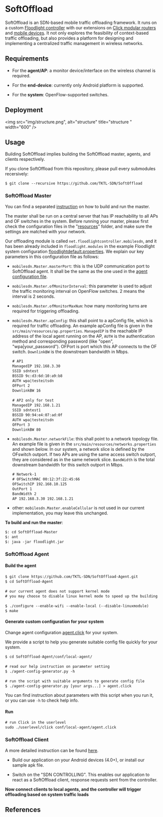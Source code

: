 # SoftOffload

SoftOffload is an SDN-based mobile traffic offloading framework. It runs on a custom [Floodlight controller](https://github.com/TKTL-SDN/SoftOffload-Master) with our extensions on [Click modular routers](https://github.com/TKTL-SDN/SoftOffload-Agent) and [mobile devices](https://github.com/TKTL-SDN/SoftOffload-Client). It not only explores the feasibility of context-based traffic offloading, but also provides a platform for designing and implementing a centralized traffic management in wireless networks.

## Requirements

* For the **agent/AP**: a monitor device/interface on the wireless channel is required.

* For the **end-device**: currently only Android platform is supported.

* For the **system**: OpenFlow-supported switches.

## Deployment

<img src="img/structure.png", alt="structure" title="structure
" width="600" />

## Usage

Building SoftOffload implies building the SoftOffload master, agents, and clients respectively.

If you clone SoftOffload from this repository, please pull every submodules recersively:

    $ git clone --recursive https://github.com/TKTL-SDN/SoftOffload

### SoftOffload Master

You can find a separated [instruction](https://github.com/TKTL-SDN/SoftOffload-Master) on how to build and run the master.

The master shall be run on a central server that has IP reachability to all APs and OF switches in the system. Before running your master, please first check the configuration files in the "[resources](https://github.com/TKTL-SDN/SoftOffload-Master/blob/eit-sdn/src/main/resources)" folder, and make sure the settings are matched with your network.

Our offloading module is called `net.floodlightcontroller.mobilesdn`, and it has been already included in `floodlight.modules` in the example Floodlight system configuration [floodlightdefault.properties](https://github.com/TKTL-SDN/SoftOffload-Master/blob/eit-sdn/src/main/resources/floodlightdefault.properties). We explain our key parameters in this configuration file as follows:

* `mobilesdn.Master.masterPort`: this is the UDP communication port to SoftOffload agent. It shall be the same as the one used in the [agent configuration file](https://github.com/TKTL-SDN/SoftOffload-Agent/tree/eit-sdn/conf/local-agent).

* `mobilesdn.Master.ofMonitorInterval`: this parameter is used to adjust the traffic monitoring interval on OpenFlow switches. 2 means the interval is 2 seconds.

* `mobilesdn.Master.ofMonitorMaxNum`: how many monitoring turns are required for triggering offloading.

* `mobilesdn.Master.apConfig`: this shall point to a apConfig file, which is required for traffic offloading. An example apConfig file is given in the `src/main/resources/ap.properties`. `ManagedIP` is the reachable IP address of the local agent running on the AP, `AUTH` is the authentication method and corresponding password (like "open", "wpa|your_password"). OFPort is port which this AP connects to the OF switch. `DownlinkBW` is the downstream bandwidth in Mbps.

    ```
    # AP1
    ManagedIP 192.168.3.30
    SSID sdntest
    BSSID 9c:d3:6d:10:a9:b8
    AUTH wpa|testeitsdn
    OFPort 2
    DownlinkBW 16

    # AP2 only for test
    ManagedIP 192.168.1.21
    SSID sdntest1
    BSSID 90:94:e4:07:ad:0f
    AUTH wpa|testeitsdn
    OFPort 3
    DownlinkBW 80
    ```

* `mobilesdn.Master.networkFile`: this shall point to a network topology file. An example file is given in the `src/main/resources/networks.properties` and shown below. In our system, a network slice is defined by the OFswitch outport. If two APs are using the same access switch outport, they are considered as in the same network slice. `BandWidth` is the total downstream bandwidth for this switch outport in Mbps.

    ```
    # Network-1
    # OFSwitchMAC 00:12:3f:22:45:66
    OFSwitchIP 192.168.10.125
    OutPort 1
    BandWidth 2
    AP 192.168.3.30 192.168.1.21
    ```

* other: `mobilesdn.Master.enableCellular` is not used in our current implementation, you may leave this unchanged.


**To build and run the master**:

```
$: cd SoftOffload-Master
$: ant
$: java -jar floodlight.jar
```

### SoftOffload Agent

#### Build the agent

    $ git clone https://github.com/TKTL-SDN/SoftOffload-Agent.git
    $ cd SoftOffload-Agent

    # our current agent does not support kernel mode
    # you may choose to disable linux kernel mode to speed up the building

    $ ./configure --enable-wifi --enable-local (--disable-linuxmodule)
    $ make

#### Generate custom configuration for your system

Change agent configuration [agent.click](https://github.com/TKTL-SDN/SoftOffload-Agent/tree/eit-sdn/conf/local-agent) for your system.

We provide a script to help you generate suitable config file quickly for your system.

```
$ cd SoftOffload-Agent/conf/local-agent/

# read our help instruction on parameter setting    
$ ./agent-config-generator.py -h

# run the script with suitable arguments to generate config file
$ ./agent-config-generator.py [your args...] > agent.click
```

You can find instruction about parameters with this script when you run it, or you can use `-h` to check help info.


#### Run

    # run Click in the userlevel
    sudo ./userlevel/click conf/local-agent/agent.click


### SoftOffload Client

A more detailed instruction can be found [here](https://github.com/TKTL-SDN/SoftOffload-Client).

* Build our application on your Android devices (4.0+), or install our sample apk file.

* Switch on the "SDN CONTROLLING". This enables our application to react as a SoftOffload client, response requests sent from the controller.


**Now connect clients to local agents, and the controller will trigger offloading based on system traffic loads**

## References
